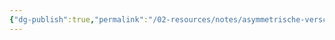 ```yaml
---
{"dg-publish":true,"permalink":"/02-resources/notes/asymmetrische-verschluesselung/","tags":["encryption","decryption","empty"]}
---
```


